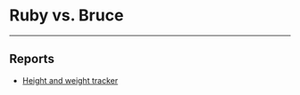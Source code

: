 # Ruby vs. Bruce

---

## Reports 

 - [Height and weight tracker](https://peted900.github.io/ruby_vs_bruce/height_weight_tracker.html)

